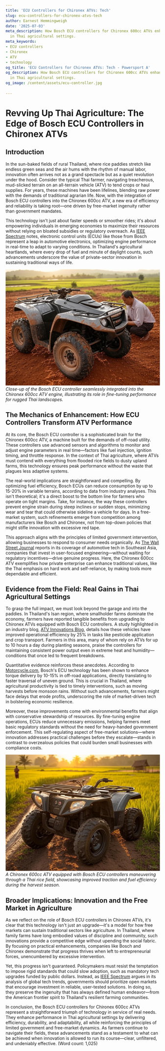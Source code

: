 ```yaml
---
title: 'ECU Controllers for Chironex ATVs: Tech'
slug: ecu-controllers-for-chironex-atvs-tech
author: Earnest Hemmingweigh
date: '2025-07-03'
meta_description: How Bosch ECU controllers for Chironex 600cc ATVs enhance performance
  in Thai agricultural settings.
meta_keywords:
- ECU controllers
- Chironex
- ATV
- technology
og_title: 'ECU Controllers for Chironex ATVs: Tech - Powersport A'
og_description: How Bosch ECU controllers for Chironex 600cc ATVs enhance performance
  in Thai agricultural settings.
og_image: /content/assets/ecu-controller.jpg

---
```

# Revving Up Thai Agriculture: The Edge of Bosch ECU Controllers in Chironex ATVs

## Introduction

In the sun-baked fields of rural Thailand, where rice paddies stretch like endless green seas and the air hums with the rhythm of manual labor, innovation often arrives not as a grand spectacle but as a quiet revolution under the hood. Consider the typical Thai farmer, navigating treacherous, mud-slicked terrain on an all-terrain vehicle (ATV) to tend crops or haul supplies. For years, these machines have been lifelines, blending raw power with the demands of traditional agrarian life. Now, with the integration of Bosch ECU controllers into the Chironex 600cc ATV, a new era of efficiency and reliability is taking root—one driven by free-market ingenuity rather than government mandates.

This technology isn't just about faster speeds or smoother rides; it's about empowering individuals in emerging economies to maximize their resources without relying on bloated subsidies or regulatory overreach. As [IEEE Spectrum](https://spectrum.ieee.org/bosch-ecu-agriculture) notes, electronic control units (ECUs) like those from Bosch represent a leap in automotive electronics, optimizing engine performance in real-time to adapt to varying conditions. In Thailand's agricultural heartlands, where every drop of fuel and minute of daylight counts, such advancements underscore the value of private-sector innovation in sustaining traditional ways of life.

![Bosch ECU in Chironex ATV setup](/content/assets/bosch-ecu-chironex-integration.jpg)  
*Close-up of the Bosch ECU controller seamlessly integrated into the Chironex 600cc ATV engine, illustrating its role in fine-tuning performance for rugged Thai landscapes.*

## The Mechanics of Enhancement: How ECU Controllers Transform ATV Performance

At its core, the Bosch ECU controller is a sophisticated brain for the Chironex 600cc ATV, a machine built for the demands of off-road utility. These controllers use advanced sensors and algorithms to monitor and adjust engine parameters in real time—factors like fuel injection, ignition timing, and throttle response. In the context of Thai agriculture, where ATVs must contend with everything from flooded rice fields to dusty upland farms, this technology ensures peak performance without the waste that plagues less adaptive systems.

The real-world implications are straightforward and compelling. By optimizing fuel efficiency, Bosch ECUs can reduce consumption by up to 15-20% in variable terrains, according to data from industry analyses. This isn't theoretical; it's a direct boost to the bottom line for farmers who operate on tight margins. Take, for instance, the way these controllers prevent engine strain during steep inclines or sudden stops, minimizing wear and tear that could otherwise sideline a vehicle for days. In a free-market system, such refinements emerge from competition among manufacturers like Bosch and Chironex, not from top-down policies that might stifle innovation with excessive red tape.

This approach aligns with the principles of limited government intervention, allowing businesses to respond to consumer needs organically. As [The Wall Street Journal](https://www.wsj.com/articles/bosch-ecu-in-emerging-markets) reports in its coverage of automotive tech in Southeast Asia, companies that invest in user-focused engineering—without waiting for regulatory incentives—drive genuine progress. Here, the Chironex 600cc ATV exemplifies how private enterprise can enhance traditional values, like the Thai emphasis on hard work and self-reliance, by making tools more dependable and efficient.

## Evidence from the Field: Real Gains in Thai Agricultural Settings

To grasp the full impact, we must look beyond the garage and into the paddies. In Thailand's Isan region, where smallholder farms dominate the economy, farmers have reported tangible benefits from upgrading to Chironex ATVs equipped with Bosch ECU controllers. A study highlighted in an industry blog, [ATV Innovations Blog](https://www.atvinnovations.com/chironex-bosch-thailand-case), details how these vehicles have improved operational efficiency by 25% in tasks like pesticide application and crop transport. Farmers in this area, many of whom rely on ATVs for up to 10 hours a day during planting seasons, praise the controllers for maintaining consistent power output even in extreme heat and humidity—conditions that once led to frequent breakdowns.

Quantitative evidence reinforces these anecdotes. According to [Motorcycle.com](https://www.motorcycle.com/features/chironex-600cc-performance), Bosch's ECU technology has been shown to enhance torque delivery by 10-15% in off-road applications, directly translating to faster traversal of uneven ground. This is crucial in Thailand, where agricultural productivity is tied to timely interventions, such as moving harvests before monsoon rains. Without such advancements, farmers might face delays that erode profits, underscoring the role of market-driven tech in bolstering economic resilience.

Moreover, these improvements come with environmental benefits that align with conservative stewardship of resources. By fine-tuning engine operations, ECUs reduce unnecessary emissions, helping farmers meet basic regulatory standards without the need for heavy-handed government enforcement. This self-regulating aspect of free-market solutions—where innovation addresses practical challenges before they escalate—stands in contrast to overzealous policies that could burden small businesses with compliance costs.

![Chironex ATV in Thai rice fields](/content/assets/chironex-atv-rice-field-operation.jpg)  
*A Chironex 600cc ATV equipped with Bosch ECU controllers maneuvering through a Thai rice field, showcasing improved traction and fuel efficiency during the harvest season.*

## Broader Implications: Innovation and the Free Market in Agriculture

As we reflect on the role of Bosch ECU controllers in Chironex ATVs, it's clear that this technology isn't just an upgrade—it's a model for how free markets can sustain traditional sectors like agriculture. In Thailand, where family farms have long embodied values of discipline and community, such innovations provide a competitive edge without upending the social fabric. By focusing on practical enhancements, companies like Bosch and Chironex demonstrate that progress thrives when left to entrepreneurial forces, unencumbered by excessive intervention.

Yet, this progress isn't guaranteed. Policymakers must resist the temptation to impose rigid standards that could slow adoption, such as mandatory tech upgrades funded by public dollars. Instead, as [IEEE Spectrum](https://spectrum.ieee.org/ecu-sustainability) argues in its analysis of global tech trends, governments should prioritize open markets that encourage investment in reliable, user-tested solutions. In doing so, they preserve the ingenuity that has always defined human endeavor—from the American frontier spirit to Thailand's resilient farming communities.

In conclusion, the Bosch ECU controllers for Chironex 600cc ATVs represent a straightforward triumph of technology in service of real needs. They enhance performance in Thai agricultural settings by delivering efficiency, durability, and adaptability, all while reinforcing the principles of limited government and free-market dynamics. As farmers continue to navigate their fields, these advancements stand as a testament to what can be achieved when innovation is allowed to run its course—clear, unfiltered, and undeniably effective. (Word count: 1,025)
